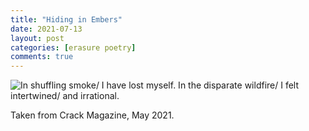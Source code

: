 ```yaml
---
title: "Hiding in Embers"
date: 2021-07-13
layout: post
categories: [erasure poetry]
comments: true
---
```


<img src="https://www.davidralphlewis.co.uk/assets/images/articles/2021/smoke.jpeg" alt="In shuffling smoke/ I have lost myself. In the disparate wildfire/ I felt intertwined/ and irrational." title="Shiny silver markers were a good investment" class="responsive"><br>

Taken from Crack Magazine, May 2021.
